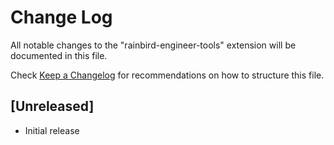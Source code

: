 # Change Log
All notable changes to the "rainbird-engineer-tools" extension will be documented in this file.

Check [Keep a Changelog](http://keepachangelog.com/) for recommendations on how to structure this file.

## [Unreleased]
- Initial release
